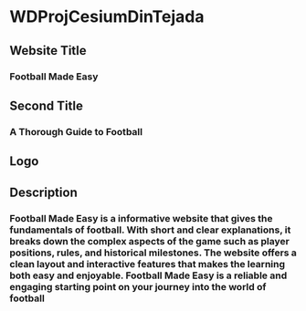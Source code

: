# WDProjCesiumDinTejada

## Website Title
### Football Made Easy

## Second Title
### A Thorough Guide to Football

## Logo


## Description
### Football Made Easy is a informative website that gives the fundamentals of football. With short and clear explanations, it breaks down the complex aspects of the game such as player positions, rules, and historical milestones. The website offers a clean layout and interactive features that makes the learning both easy and enjoyable. Football Made Easy is a reliable and engaging starting point on your journey into the world of football